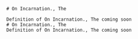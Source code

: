 
    # On Incarnation., The

    Definition of On Incarnation., The coming soon
    # On Incarnation., The
    Definition of On Incarnation., The coming soon